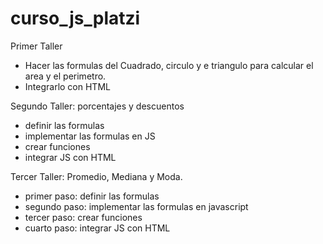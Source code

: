 # curso_js_platzi

Primer Taller

- Hacer las formulas del Cuadrado, circulo y e triangulo para calcular el area y el perimetro.
- Integrarlo con HTML

Segundo Taller: porcentajes y descuentos

- definir las formulas
- implementar las formulas en JS
- crear funciones
- integrar JS con HTML

Tercer Taller: Promedio, Mediana y Moda.

- primer paso: definir las formulas
- segundo paso: implementar las formulas en javascript
- tercer paso: crear funciones
- cuarto paso: integrar JS con HTML